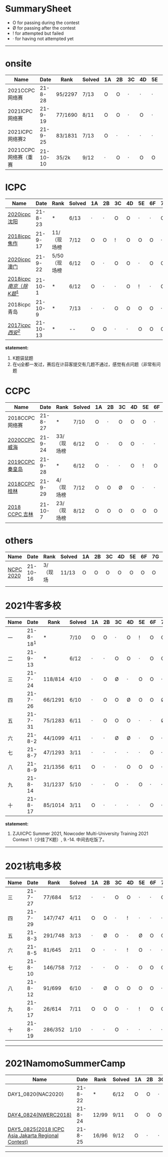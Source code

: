 # SummarySheet

- O for passing during the contest
- Ø for passing after the contest
- ! for attempted but failed
- · for having not attempted yet

---

# onsite



| Name                 | Date     | Rank    | Solved | 1A   | 2B   | 3C   | 4D   | 5E   | 6F   | 7G   | 8H   | 9I   | 10J  | 11K  | 12L  | 13M  |
| -------------------- | -------- | ------- | ------ | ---- | ---- | ---- | ---- | ---- | ---- | ---- | ---- | ---- | ---- | ---- | ---- | ---- |
| 2021CCPC网络赛       | 21-8-28  | 95/2297 | 7/13   | O    | O    | ·    | ·    | ·    | O    | O    | ·    | O    | ·    | O    | O    | ·    |
| 2021ICPC网络赛       | 21-9-19  | 77/1690 | 8/11   | O    | O    | ·    | O    | ·    | O    | O    | O    | O    | !    | O    |      |      |
| 2021ICPC网络赛2      | 21-9-25  | 83/1831 | 7/13   | O    | ·    | ·    | ·    | ·    | ·    | O    | O    | ·    | O    | O    | O    | O    |
| 2021CCPC网络赛（重赛 | 21-10-10 | 35/2k   | 9/12   | ·    | O    | ·    | O    | O    | O    | O    | O    | O    | O    | O    | !    |      |

# ICPC



| Name                                                        | Date     | Rank         | Solved | 1A   | 2B   | 3C   | 4D   | 5E   | 6F   | 7G   | 8H   | 9I   | 10J  | 11K  | 12L  | 13M  |
| ----------------------------------------------------------- | -------- | ------------ | ------ | ---- | ---- | ---- | ---- | ---- | ---- | ---- | ---- | ---- | ---- | ---- | ---- | ---- |
| [2020icpc沈阳](https://codeforces.com/gym/103202)           | 21-8-23  | *            | 6/13   | ·    | ·    | O    | O    | ·    | ·    | O    | ·    | O    | ·    | O    | ·    | Ø    |
| [2018icpc焦作](https://codeforces.com/gym/102028)           | 21-9-17  | 11/ （现场榜 | 7/12   | O    | O    | !    | O    | O    | O    | ·    | O    | O    | Ø    | ·    | ·    |      |
| [2020icpc澳门](https://codeforces.com/gym/103119)           | 21-9-22  | 5/50（现场榜 | 6/12   | O    | ·    | O    | O    | ·    | O    | O    | ·    | ·    | ·    | ·    | O    |      |
| [$2018icpc南京（除K题^1$](https://codeforces.ml/gym/101981) | 21-10-1  | *            | 6/12   | O    | ·    | ·    | O    | !    | ·    | O    | ·    | O    | O    |      | ·    | O    |
| 2018icpc青岛                                                | 21-10-9  | *            | 7/13   | ·    | ·    | O    | O    | O    | O    | ·    | ·    | ·    | O    | ·    | O    | O    |
| [$2017icpc西安^2$](https://vjudge.net/contest/462298#rank)  | 21-10-13 | *            | --     | O    | O    | ·    | ·    | O    | O    | O    | O    | ·    | O    | O    |      |      |

**statement:** 

1.  K题袋鼠题
2.  在vj全都一发过，赛后在计蒜客提交有几题不通过，感觉有点问题（非常有问题

# CCPC

| Name                                                         | Date    | Rank        | Solved | 1A   | 2B   | 3C   | 4D   | 5E   | 6F   | 7G   | 8H   | 9I   | 10J  | 11K  | 12L  | 13M  |
| ------------------------------------------------------------ | ------- | ----------- | ------ | ---- | ---- | ---- | ---- | ---- | ---- | ---- | ---- | ---- | ---- | ---- | ---- | ---- |
| 2018CCPC网络赛                                               | 21-8-27 | *           | 7/10   | O    | ·    | O    | O    | O    | ·    | O    | ·    | O    | O    |      |      |      |
| [2020CCPC威海](https://codeforces.com/gym/102798/)           | 21-9-24 | 33/（现场榜 | 6/12   | O    | ·    | O    | O    | ·    | ·    | O    | O    | ·    | !    | ·    | O    |      |
| [2019CCPC秦皇岛](https://codeforces.com/gym/102361)          | 21-9-28 | *           | 6/12   | O    | ·    | ·    | O    | !    | O    | ·    | ·    | O    | O    | O    |      |      |
| [2018CCPC桂林](https://codeforces.com/gym/102823)            | 21-9-29 | 4/（现场榜  | 7/12   | O    | O    | Ø    | O    | ·    | ·    | O    | O    | ·    | O    | ·    | O    |      |
| [2018 CCPC 吉林 ](https://vjudge.net/contest/461220#overview) | 21-10-7 | 23/（现场榜 | 8/12   | O    | O    | O    | O    | O    | O    | ·    | O    | O    | ·    | ·    | ·    |      |

# others

| Name                                                | Date     | Rank     | Solved | 1A   | 2B   | 3C   | 4D   | 5E   | 6F   | 7G   | 8H   | 9I   | 10J  | 11K  | 12L  | 13M  |
| --------------------------------------------------- | -------- | -------- | ------ | ---- | ---- | ---- | ---- | ---- | ---- | ---- | ---- | ---- | ---- | ---- | ---- | ---- |
| [NCPC 2020](https://vjudge.net/contest/462676#rank) | 21-10-16 | 3/（现场 | 11/13  | O    | O    | O    | O    | O    | O    | O    |      | O    | O    | O    |      | O    |
|                                                     |          |          |        |      |      |      |      |      |      |      |      |      |      |      |      |      |



# 2021牛客多校

| Name | Date            | Rank    | Solved | 1A   | 2B   | 3C   | 4D   | 5E   | 6F   | 7G   | 8H   | 9I   | 10J  | 11K  | 12L  | 13M  |
| ---- | --------------- | ------- | ------ | ---- | ---- | ---- | ---- | ---- | ---- | ---- | ---- | ---- | ---- | ---- | ---- | ---- |
| 一   | 21-8-18${}^{1}$ | *       | 7/10   | O    | O    | ·    | O    | !    | O    | O    | O    | O    | ·    |      |      |      |
| 二   | 21-9-13         | *       | 6/12   | ·    | ·    | O    | O    | ·    | O    | O    | ·    | O    | Ø    | O    | ·    |      |
| 三   | 21-7-24         | 118/814 | 4/10   | ·    | O    | Ø    | ·    | O    | O    | ·    | ·    | ·    | O    |      |      |      |
| 四   | 21-7-26         | 66/1291 | 6/10   | ·    | O    | O    | Ø    | O    | O    | Ø    | Ø    | O    | O    |      |      |      |
| 五   | 21-7-31         | 75/1283 | 6/11   | ·    | O    | O    | O    | ·    | ·    | Ø    | O    | Ø    | O    | O    |      |      |
| 六   | 21-8-2          | 44/1099 | 4/11   | ·    | ·    | Ø    | Ø    | ·    | O    | ·    | O    | O    | O    | ·    |      |      |
| 七   | 21-8-7          | 47/1293 | 3/11   | ·    | ·    | ·    | ·    | ·    | O    | ·    | O    | O    | ·    | !    |      |      |
| 八   | 21-8-9          | 21/1356 | 6/11   | O    | ·    | ·    | O    | O    | O    | ·    | ·    | ·    | O    | O    |      |      |
| 九   | 21-8-14         | 31/1237 | 5/10   | ·    | ·    | O    | ·    | O    | ·    | ·    | O    | O    | O    |      |      |      |
| 十   | 21-8-17         | 85/1014 | 3/11   | O    | ·    | ·    | ·    | ·    | O    | ·    | O    | ·    | ·    | ·    |      |      |




**statement:** 

1.  ZJUICPC Summer 2021, Nowcoder Multi-University Training 2021 Contest 1（少挂了K题）, 9.-14. 中间去吃饭了。

---

# 2021杭电多校

| Name | Date    | Rank    | Solved | 1A   | 2B   | 3C   | 4D   | 5E   | 6F   | 7G   | 8H   | 9I   | 10J  | 11K  | 12L  | 13M  |
| ---- | ------- | ------- | ------ | ---- | ---- | ---- | ---- | ---- | ---- | ---- | ---- | ---- | ---- | ---- | ---- | ---- |
| 三   | 21-7-27 | 77/684  | 5/12   | ·    | ·    | O    | O    | ·    | ·    | O    | ·    | O    | ·    | O    | ·    |      |
| 四   | 21-7-29 | 147/747 | 4/11   | O    | O    | ·    | !    | ·    | ·    | ·    | O    | O    | ·    | ·    |      |      |
| 五   | 21-8-3  | 291/748 | 3/13   | ·    | Ø    | O    | ·    | Ø    | O    | O    | ·    | !    | ·    | ·    | ·    | ·    |
| 六   | 21-8-5  | 81/645  | 2/11   | O    | ·    | ·    | !    | O    | ·    | ·    | ·    | ·    | ·    | ·    |      |      |
| 七   | 21-8-10 | 146/758 | 7/12   | ·    | ·    | O    | ·    | O    | O    | O    | O    | ·    | O    | !    | O    |      |
| 八   | 21-8-12 | 91/699  | 6/10   | ·    | Ø    | O    | O    | O    | O    | ·    | O    | O    | ·    |      |      |      |
| 九   | 21-8-17 | 26/614  | 7/11   | O    | O    | O    | ·    | !    | O    | O    | O    | ·    | O    | ·    |      |      |
| 十   | 21-8-19 | 286/352 | 1/10   | ·    | ·    | O    | ·    | ·    | ·    | ·    | ·    | ·    | ·    |      |      |      |



---

# 2021NamomoSummerCamp

| Name                                                         | Date    | Rank  | Solved | 1A   | 2B   | 3C   | 4D   | 5E   | 6F   | 7G   | 8H   | 9I   | 10J  | 11K  | 12L  | 13M  |
| ------------------------------------------------------------ | ------- | ----- | ------ | ---- | ---- | ---- | ---- | ---- | ---- | ---- | ---- | ---- | ---- | ---- | ---- | ---- |
| DAY1_0820(NAC2020)                                           | 21-8-22 | *     | 6/12   | O    | O    | ·    | ·    | ·    | O    | O    | O    | ·    | ·    | O    | ·    |      |
| [DAY4_0824(NWERC2018)](https://codeforces.com/gym/102483)    | 21-8-24 | 12/99 | 9/11   | O    | O    | O    | ·    | O    | ·    | O    | O    | O    | O    | O    |      |      |
| [DAY5_0825(2018 ICPC Asia Jakarta Regional Contest)](https://codeforces.com/gym/102001) | 21-8-25 | 16/96 | 9/12   | O    | ·    | ·    | O    | ·    | O    | O    | O    | O    | O    | O    | O    |      |

---

# 
